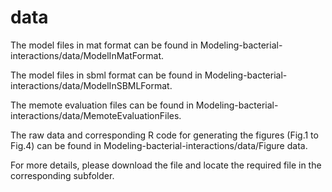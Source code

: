 # data

The model files in mat format can be found in  Modeling-bacterial-interactions/data/ModelInMatFormat.

The model files in sbml format can be found in Modeling-bacterial-interactions/data/ModelInSBMLFormat.

The memote evaluation files can be found in Modeling-bacterial-interactions/data/MemoteEvaluationFiles.

The raw data and corresponding R code for generating the figures (Fig.1 to Fig.4) can be found in Modeling-bacterial-interactions/data/Figure data.

For more details, please download the file and locate the required file in the corresponding subfolder.  
